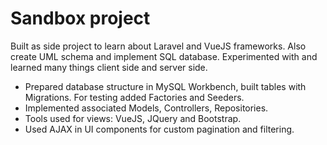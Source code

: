 # Sandbox project
Built as side project to learn about Laravel and VueJS frameworks. Also create UML schema and implement SQL database.
Experimented with and learned many things client side and server side.

- Prepared database structure in MySQL Workbench, built tables with Migrations. For testing added Factories and Seeders.
- Implemented associated Models, Controllers, Repositories.
- Tools used for views: VueJS, JQuery and Bootstrap.
- Used AJAX in UI components for custom pagination and filtering.

